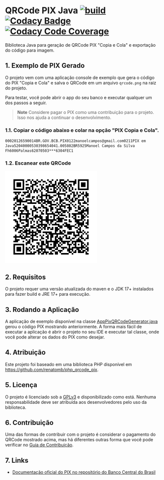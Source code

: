 # QRCode PIX Java [![build](https://github.com/competeaqui/qrcode-pix-java/actions/workflows/build.yml/badge.svg)](https://github.com/competeaqui/qrcode-pix-java/actions/workflows/build.yml) [![Codacy Badge](https://app.codacy.com/project/badge/Grade/fb792f128e9345008c9c5d6b545e29ae)](https://app.codacy.com/gh/competeaqui/qrcode-pix-java/dashboard?utm_source=gh&utm_medium=referral&utm_content=&utm_campaign=Badge_grade) [![Codacy Code Coverage](https://app.codacy.com/project/badge/Coverage/fb792f128e9345008c9c5d6b545e29ae)](https://www.codacy.com/gh/competeaqui/qrcode-pix-java/dashboard?utm_source=github.com&utm_medium=referral&utm_content=competeaqui/qrcode-pix-java&utm_campaign=Badge_Coverage)


Biblioteca Java para geração de QRCode PIX "Copia e Cola" e exportação do código para imagem.

## 1. Exemplo de PIX Gerado

O projeto vem com uma aplicação console de exemplo que gera o código do PIX "Copia e Cola" e salva o QRCode em um arquivo `qrcode.png` na raiz do projeto.

Para testar, você pode abrir o app do seu banco e executar qualquer um dos passos a seguir. 

> **Note**
> Considere pagar o PIX como uma contribuição para o projeto. Isso nos ajuda a continuar o desenvolvimento.

### 1.1. Copiar o código abaixo e colar na opção "PIX Copia e Cola".

```
00020126590014BR.GOV.BCB.PIX0122manoelcampos@gmail.com0211PIX em Java52040000530398654041.005802BR5925Manoel Campos da Silva Fh6006Palmas62070503***6304FEC1
```

### 1.2. Escanear este QRCode

![qrcode.png](images%2Fqrcode.png)

## 2. Requisitos

O projeto requer uma versão atualizada do maven e o JDK 17+ instalados para fazer build e JRE 17+ para execução.

## 3. Rodando a Aplicação

A aplicação de exemplo disponível na classe [AppPixQRCodeGenerator.java](src/main/java/br/com/competeaqui/pix/AppPixQRCodeGenerator.java) gerou o código PIX mostrando anteriormente. A forma mais fácil de executar a aplicação é abrir o projeto no seu IDE e executar tal classe, onde você pode alterar os dados do PIX como desejar.

## 4. Atribuição

Este projeto foi baseado em uma biblioteca PHP disponível em https://github.com/renatomb/php_qrcode_pix.

## 5. Licença

O projeto é licenciado sob a [GPLv3](LICENSE) e disponibilizado como está. Nenhuma responsabilidade deve ser atribuída aos desenvolvedores pelo uso da biblioteca.

## 6. Contribuição

Uma das formas de contribuir com o projeto é considerar o pagamento do QRCode mostrado acima, mas há diferentes outras forma que você pode verificar no [Guia de Contribuição](CONTRIBUTNG.md).

## 7. Links

- [Documentação oficial do PIX no repositório do Banco Central do Brasil](https://github.com/bacen/pix-api)
